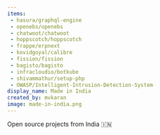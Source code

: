 ```yaml
---
items:
 - hasura/graphql-engine
 - openebs/openebs
 - chatwoot/chatwoot
 - hoppscotch/hoppscotch
 - frappe/erpnext
 - kovidgoyal/calibre
 - fission/fission
 - bagisto/bagisto
 - infracloudio/botkube
 - shivammathur/setup-php
 - OWASP/Intelligent-Intrusion-Detection-System
display_name: Made in India
created_by: mvkaran
image: made-in-india.png
---
```

Open source projects from India :india:

